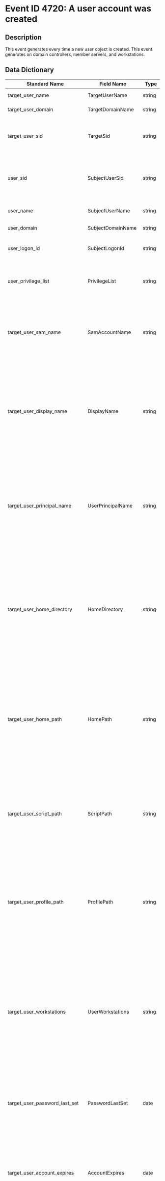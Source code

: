 # Event ID 4720: A user account was created

## Description
This event generates every time a new user object is created. This event generates on domain controllers, member servers, and workstations.

## Data Dictionary
|Standard Name|Field Name|Type|Description|Sample Value|
|---|---|---|---|---|
|target_user_name|TargetUserName|string|the name of the user account that was created|ksmith|
|target_user_domain|TargetDomainName|string|domain name of created user account|CONTOSO|
|target_user_sid|TargetSid|string|SID of created user account. Event Viewer automatically tries to resolve SIDs and show the account name. If the SID cannot be resolved, you will see the source data in the event|S-1-5-21-3457937927-2839227994-823803824-6609|
|user_sid|SubjectUserSid|string|SID of account that requested the "create user account" operation. Event Viewer automatically tries to resolve SIDs and show the account name. If the SID cannot be resolved, you will see the source data in the event.|S-1-5-21-3457937927-2839227994-823803824-1104|
|user_name|SubjectUserName|string|the name of the account that requested the "create user account" operation|dadmin|
|user_domain|SubjectDomainName|string|subject's domain or computer name|CONTOSO|
|user_logon_id|SubjectLogonId|string|hexadecimal value that can help you correlate this event with recent events that might contain the same Logon ID|0x30dc2|
|user_privilege_list|PrivilegeList|string|the list of user privileges which were used during the operation, for example, SeBackupPrivilege. This parameter might not be captured in the event, and in that case appears as "-".|-|
|target_user_sam_name|SamAccountName|string|logon name for account used to support clients and servers from previous versions of Windows (pre-Windows 2000 logon name). The value of sAMAccountName attribute of new user object. For example: ksmith. For local account this field contains the name of new user account.|ksmith|
|target_user_display_name|DisplayName|string|the value of displayName attribute of new user object. It is a name displayed in the address book for a particular account .This is usually the combination of the user's first name, middle initial, and last name. For example, Ken Smith. You can change this attribute by using Active Directory Users and Computers, or through a script, for example. Local accounts contain Full Name attribute in this field, but for new local accounts this field typically has value "\<value not set>".|Ken Smith|
|target_user_principal_name|UserPrincipalName|string|internet-style login name for the account, based on the Internet standard RFC 822. By convention this should map to the account's email name. This parameter contains the value of userPrincipalName attribute of new user object. For example, ksmith@contoso.local. For local users this field is not applicable and has value "-". You can change this attribute by using Active Directory Users and Computers, or through a script, for example.|ksmith@contoso.local|
|target_user_home_directory|HomeDirectory|string|user's home directory. If homeDrive attribute is set and specifies a drive letter, homeDirectory should be a UNC path. The path must be a network UNC of the form \Server\Share\Directory. This parameter contains the value of homeDirectory attribute of new user object. For new local accounts this field typically has value "\<value not set>". You can change this attribute by using Active Directory Users and Computers, or through a script, for example. This parameter might not be captured in the event, and in that case appears as "-".|-|
|target_user_home_path|HomePath|string|specifies the drive letter to which to map the UNC path specified by homeDirectory account's attribute. The drive letter must be specified in the form "DRIVE_LETTER:". For example - "H:". This parameter contains the value of homeDrive attribute of new user object. You can change this attribute by using Active Directory Users and Computers, or through a script, for example. This parameter might not be captured in the event, and in that case appears as "-". For new local accounts this field typically has value "\<value not set>".|-|
|target_user_script_path|ScriptPath|string|specifies the path of the account's logon script. This parameter contains the value of scriptPath attribute of new user object. You can change this attribute by using Active Directory Users and Computers, or through a script, for example. This parameter might not be captured in the event, and in that case appears as "-". For new local accounts this field typically has value "\<value not set>".|-|
|target_user_profile_path|ProfilePath|string|specifies a path to the account's profile. This value can be a null string, a local absolute path, or a UNC path. This parameter contains the value of profilePath attribute of new user object. You can change this attribute by using Active Directory Users and Computers, or through a script, for example. This parameter might not be captured in the event, and in that case appears as "-". For new local accounts this field typically has value "\<value not set>".|-|
|target_user_workstations|UserWorkstations|string|contains the list of NetBIOS or DNS names of the computers from which the user can logon. Each computer name is separated by a comma. The name of a computer is the sAMAccountName property of a user object. This parameter contains the value of userWorkstations attribute of new user object. You can change this attribute by using Active Directory Users and Computers, or through a script, for example. This parameter might not be captured in the event, and in that case appears as "-". For local users this field is not applicable and typically has value "\<value not set>".|-|
|target_user_password_last_set|PasswordLastSet|date|last time the account's password was modified. For manually created user account, using Active Directory Users and Computers snap-in, this field typically has value "\<never>". This parameter contains the value of pwdLastSet attribute of new user object.|%%1794|
|target_user_account_expires|AccountExpires|date|he date when the account expires. This parameter contains the value of accountExpires attribute of new user object. You can change this attribute by using Active Directory Users and Computers, or through a script, for example. This parameter might not be captured in the event, and in that case appears as "-". For manually created local and domain user accounts this field typically has value "".|%%1794|
|target_user_primary_group_id|PrimaryGroupId|integer|"Relative Identifier (RID) of user's object primary group. Typically, Primary Group field for new user accounts has the following values: 513 (Domain Users. For local accounts this RID means Users) - for domain and local users. See this article https://support.microsoft.com/en-us/kb/243330 for more information. This parameter contains the value of primaryGroupID attribute of new user object."|513|
|target_user_allowed_to_delegate|AllowedToDelegateTo|string|the list of SPNs to which this account can present delegated credentials. Can be changed using Active Directory Users and Computers management console in Delegation tab of user account, if this account has at least one SPN registered. This parameter contains the value of AllowedToDelegateTo attribute of new user object. For local user accounts this field is not applicable and typically has value "-". For new domain user accounts it is typically has value "-". See description of AllowedToDelegateTo field for "4738(S): A user account was changed." event for more details.|-|
|target_user_old_uac_value|OldUacValue|string|specifies flags that control password, lockout, disable/enable, script, and other behavior for the user account. Old UAC value always "0x0" for new user accounts. This parameter contains the previous value of userAccountControl attribute of user object.|0x0|
|target_user_new_uac_value|NewUacValue|string|specifies flags that control password, lockout, disable/enable, script, and other behavior for the user account. This parameter contains the value of userAccountControl attribute of new user object.|0x15|
|target_user_account_control|UserAccountControl|string|shows the list of changes in userAccountControl attribute. You will see a line of text for each change. For new user accounts, when the object for this account was created, the userAccountControl value was considered to be "0x0", and then it was changed from "0x0" to the real value for the account's userAccountControl attribute. See possible values in the table below. In the "User Account Control field text" column, you can see the text that will be displayed in the User Account Control field in 4720 event.|%%2080 %%2082 %%2084|
|target_user_parameters|UserParameters|string|if you change any setting using Active Directory Users and Computers management console in Dial-in tab of user's account properties, then you will see \<value changed, but not displayed> in this field in "4738: A user account was changed." This parameter might not be captured in the event, and in that case appears as "-". For new local accounts this field typically has value "\<value not set>".|-|
|target_user_sid_history|SidHistory|string|contains previous SIDs used for the object if the object was moved from another domain. Whenever an object is moved from one domain to another, a new SID is created and becomes the objectSID. The previous SID is added to the sIDHistory property. This parameter contains the value of sIDHistory attribute of new user object. This parameter might not be captured in the event, and in that case appears as "-".|-|
|target_user_logon_hours|LogonHours|string|hours that the account is allowed to logon to the domain. The value of logonHours attribute of new user object. You can change this attribute by using Active Directory Users and Computers, or through a script, for example. You will typically see "\<value not set>" value for new manually created user accounts in event 4720. For new local accounts this field is not applicable and typically has value "All".|%%1793|

## Resources
* [MS Source](https://github.com/MicrosoftDocs/windows-itpro-docs/blob/master/windows/security/threat-protection/auditing/event-4720.md)
* [MS Security Auditing Category - Account Management](https://docs.microsoft.com/en-us/windows/security/threat-protection/auditing/advanced-security-audit-policy-settings#account-management)
* [MS Security Auditing Sub-category - Audit User Account Management](https://github.com/MicrosoftDocs/windows-itpro-docs/tree/master/windows/security/threat-protection/auditing/audit-user-account-management.md)

## Tags
* Account Management
* Audit User Account Management